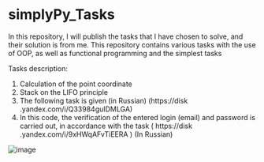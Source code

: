 
# simplyPy_Tasks

In this repository, I will publish the tasks that I have chosen to solve, and their solution is from me. 
This repository contains various tasks with the use of OOP, as well as functional programming and the simplest tasks


Tasks description:

1. Calculation of the point coordinate
2. Stack on the LIFO principle
3. The following task is given (in Russian) (https://disk .yandex.com/i/Q33984guIDMLGA)
4. In this code, the verification of the entered login (email) and password is carried out, in accordance with the task ( https://disk .yandex.com/i/9xHWqAFvTiEERA ) (In Russian)

![image](https://user-images.githubusercontent.com/108310900/179837148-345762ed-b457-4d3d-ac72-794f94b877c9.png)
